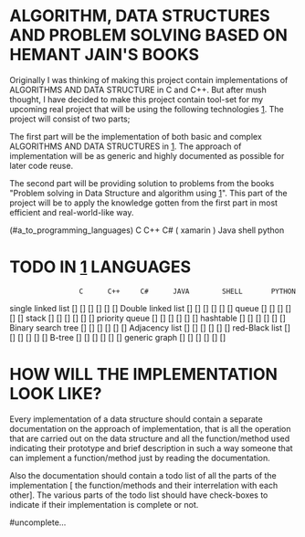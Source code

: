 # ALGORITHM, DATA STRUCTURES AND PROBLEM SOLVING BASED ON HEMANT JAIN'S BOOKS

Originally I was thinking of making this project contain implementations of ALGORITHMS AND DATA STRUCTURE  in C and C++. But after mush thought, I have decided to make this project contain tool-set for my upcoming real project that will be using the following technologies [1](#_to_programming_languages). 
The project will consist of two parts;

The first part will be the implementation of both basic and complex ALGORITHMS AND DATA STRUCTURES in [1](#a_to_programming_languages). The approach of implementation will be as generic and highly documented as possible for later code reuse.

The second part will be providing solution to problems from the books "Problem solving in Data Structure and algorithm using [1](#a_to_programming_languages)". This part of the project will be to apply the knowledge gotten from the first part in most efficient and real-world-like way.

(#a_to_programming_languages) 
     C
     C++
     C# ( xamarin )
     Java
     shell 
     python
     


# TODO IN [1](#a_to_programming_languages)  LANGUAGES
 				     C		C++		C#		JAVA		SHELL		PYTHON

 single linked list		[]		[]		[]		[]		[]		     []
 Double linked list		[]		[]		[]		[]		[]	     	[]
 queue				[]		[]		[]		[]		[]	     	[]
 stack				[]		[]		[]		[]		[]		     []
 priority queue		[]		[]		[]		[]		[]		     []
 hashtable			[]		[]		[]		[]		[]		     []
 Binary search tree		[]		[]		[]		[]		[]		     []
 Adjacency list		[]		[]		[]		[]		[]		     []
 red-Black list		[]		[]		[]		[]		[]		     []
 B-tree				[]		[]		[]		[]		[]		     []
 generic graph			[]		[]		[]		[]		[]		     []


# HOW WILL THE IMPLEMENTATION LOOK LIKE?

Every implementation of a data structure should contain a separate documentation on the approach of implementation, that is all the operation that are carried out on the data structure and all the function/method used indicating their prototype and brief description in such a way someone that can implement a function/method just by reading the documentation.

Also the documentation should contain a todo list of all the parts of the implementation [ the function/methods and their interrelation with each other]. The various parts of the todo list should have check-boxes to indicate if their implementation is complete or not. 

#uncomplete... 
